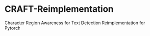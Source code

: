 # CRAFT-Reimplementation
Character Region Awareness for Text Detection Reimplementation for Pytorch
